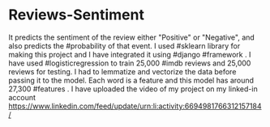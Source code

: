 # Reviews-Sentiment
It predicts the sentiment of the review either "Positive" or "Negative", and also predicts the #probability of that event. I used #sklearn library for making this project and I have integrated it using #django #framework . I have used #logisticregression to train 25,000 #imdb reviews and 25,000 reviews for testing. I had to lemmatize and vectorize the data before passing it to the model. Each word is a feature and this model has around 27,300 #features .
I have uploaded the video of my project on my linked-in account https://www.linkedin.com/feed/update/urn:li:activity:6694981766312157184/
